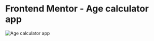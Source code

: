 # Frontend Mentor - Age calculator app

![Age calculator app](https://github.com/Faruqdigital/age-calculator-app/assets/107166036/62e0b48e-3cf4-47a6-89d2-bdebaa4d4c91)
